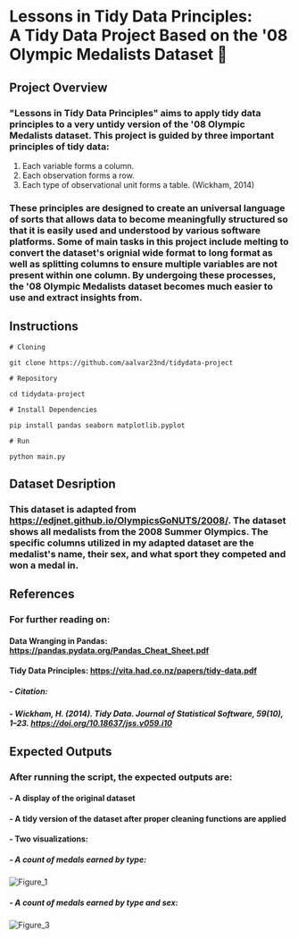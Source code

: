 # Lessons in Tidy Data Principles: <br> A Tidy Data Project Based on the '08 Olympic Medalists Dataset 🥇

## Project Overview
### "Lessons in Tidy Data Principles" aims to apply tidy data principles to a very untidy version of the '08 Olympic Medalists dataset. This project is guided by three important principles of tidy data:<br>
1. Each variable forms a column. 
2. Each observation forms a row.
3. Each type of observational unit forms a table. (Wickham, 2014)<br>
### These principles are designed to create an universal language of sorts that allows data to become meaningfully structured so that it is easily used and understood by various software platforms. Some of main tasks in this project include melting to convert the dataset's orignial wide format to long format as well as splitting columns to ensure multiple variables are not present within one column. By undergoing these processes, the '08 Olympic Medalists dataset becomes much easier to use and extract insights from.

## Instructions

```
# Cloning

git clone https://github.com/aalvar23nd/tidydata-project

# Repository

cd tidydata-project

# Install Dependencies

pip install pandas seaborn matplotlib.pyplot

# Run

python main.py

```
## Dataset Desription
### This dataset is adapted from https://edjnet.github.io/OlympicsGoNUTS/2008/. The dataset shows all medalists from the 2008 Summer Olympics. The specific columns utilized in my adapted dataset are the medalist's name, their sex, and what sport they competed and won a medal in. 

## References
### For further reading on:
#### Data Wranging in Pandas: https://pandas.pydata.org/Pandas_Cheat_Sheet.pdf
#### Tidy Data Principles: https://vita.had.co.nz/papers/tidy-data.pdf 
##### - Citation:
#####   - Wickham, H. (2014). Tidy Data. Journal of Statistical Software, 59(10), 1–23. https://doi.org/10.18637/jss.v059.i10

## Expected Outputs
### After running the script, the expected outputs are:<br>
#### - A display of the original dataset
#### - A tidy version of the dataset after proper cleaning functions are applied
#### - Two visualizations:
##### - A count of medals earned by type: <br> 
![Figure_1](https://github.com/user-attachments/assets/7b921617-f245-43d1-9960-6e5e61307974)
##### - A count of medals earned by type and sex: <br>
![Figure_3](https://github.com/user-attachments/assets/323d0aa7-6f1d-422c-8e34-0e538edaf072)



